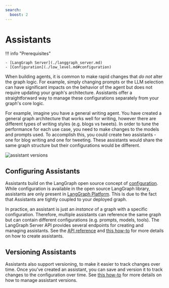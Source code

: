 ```yaml
---
search:
  boost: 2
---
```


# Assistants

!!! info "Prerequisites"

    - [LangGraph Server](./langgraph_server.md)
    - [Configuration](./low_level.md#configuration)

When building agents, it is common to make rapid changes that _do not_ alter the graph logic. For example, simply changing prompts or the LLM selection can have significant impacts on the behavior of the agent but does not require updating your graph's architecture. Assistants offer a straightforward way to manage these configurations separately from your graph's core logic.

For example, imagine you have a general writing agent. You have created a general graph architecture that works well for writing, however there are different types of writing styles (e.g. blogs vs tweets). In order to tune the performance for each use case, you need to make changes to the models and prompts used. To accomplish this, you could create two assistants - one for blog writing and one for tweeting. These assistants would share the same graph structure but their configurations would be different.

![assistant versions](img/assistants.png)

## Configuring Assistants

Assistants build on the LangGraph open source concept of [configuration](low_level.md#configuration).
While configuration is available in the open source LangGraph library, assistants are only present in [LangGraph Platform](langgraph_platform.md).
This is due to the fact that Assistants are tightly coupled to your deployed graph.

In practice, an assistant is just an _instance_ of a graph with a specific configuration. Therefore, multiple assistants can reference the same graph but can contain different configurations (e.g. prompts, models, tools). The LangGraph Server API provides several endpoints for creating and managing assistants. See the [API reference](../cloud/reference/api/api_ref.html) and [this how-to](../cloud/how-tos/configuration_cloud.md) for more details on how to create assistants.

## Versioning Assistants

Assistants also support versioning, to make it easier to track changes over time.
Once you've created an assistant, you can save and version it to track changes to the configuration over time. See [this how-to](../cloud/how-tos/assistant_versioning.md) for more details on how to manage assistant versions.
